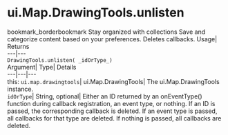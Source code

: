  
#  ui.Map.DrawingTools.unlisten 
bookmark_borderbookmark Stay organized with collections  Save and categorize content based on your preferences.
Deletes callbacks. 
Usage| Returns  
---|---  
`DrawingTools.unlisten( _idOrType_)`  
Argument|  Type| Details  
---|---|---  
this: `ui.map.drawingtools`| ui.Map.DrawingTools| The ui.Map.DrawingTools instance.  
`idOrType`| String, optional| Either an ID returned by an onEventType() function during callback registration, an event type, or nothing. If an ID is passed, the corresponding callback is deleted. If an event type is passed, all callbacks for that type are deleted. If nothing is passed, all callbacks are deleted.  
